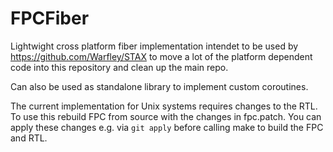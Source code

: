 # FPCFiber
Lightwight cross platform fiber implementation intendet to be used by https://github.com/Warfley/STAX to move a lot of the platform dependent code into this repository and clean up the main repo.

Can also be used as standalone library to implement custom coroutines.

The current implementation for Unix systems requires changes to the RTL.
To use this rebuild FPC from source with the changes in fpc.patch.
You can apply these changes e.g. via `git apply` before calling make to build the FPC and RTL.
